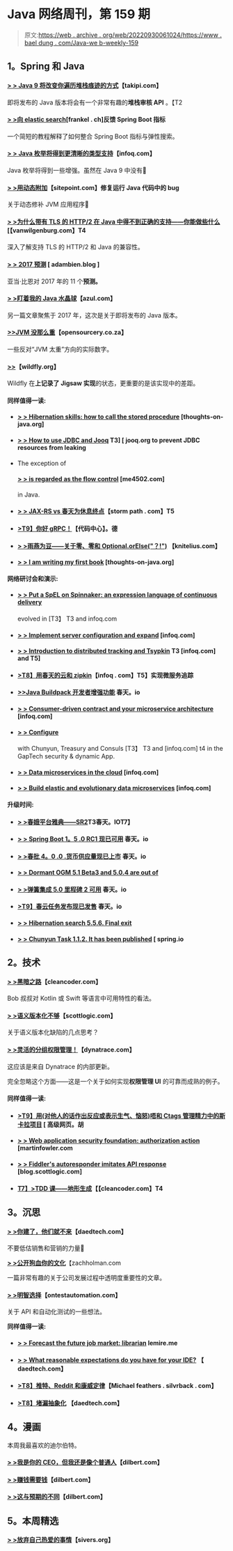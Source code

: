 # Java 网络周刊，第 159 期

> 原文:[https://web . archive . org/web/20220930061024/https://www . bael dung . com/Java-we b-weekly-159](https://web.archive.org/web/20220930061024/https://www.baeldung.com/java-web-weekly-159)

## **1。Spring 和 Java**

#### **[> > Java 9 将改变你遍历堆栈痕迹的方式](https://web.archive.org/web/20220926191837/http://blog.takipi.com/java-9-will-change-the-way-you-traverse-stack-traces/)**【takipi.com】

即将发布的 Java 版本将会有一个非常有趣的**堆栈审核 API** 。【T2

#### **[> >向 elastic search](https://web.archive.org/web/20220926191837/https://blog.frankel.ch/feedback-on-feeding-spring-boot-metrics-to-elasticsearch/#gsc.tab=0)**[frankel . ch]反馈 Spring Boot 指标

一个简短的教程解释了如何整合 Spring Boot 指标与弹性搜索。

#### **[> > Java 枚举将得到更清晰的类型支持](https://web.archive.org/web/20220926191837/https://www.infoq.com/news/2017/01/java-enhanced-enums)**【infoq.com】

Java 枚举将得到一些增强。虽然在 Java 9 中没有🙂

#### **[> >用动态附加](https://web.archive.org/web/20220926191837/https://www.sitepoint.com/fixing-bugs-in-running-java-code-with-dynamic-attach/)**【sitepoint.com】修复运行 Java 代码中的 bug

关于动态修补 JVM 应用程序🙂

#### **[> >为什么带有 TLS 的 HTTP/2 在 Java 中得不到正确的支持——你能做些什么](https://web.archive.org/web/20220926191837/https://vanwilgenburg.wordpress.com/2017/01/10/haproxy-with-undertow-and-tomcat-in-spring-boot/)**[【vanwilgenburg.com】T4

深入了解支持 TLS 的 HTTP/2 和 Java 的兼容性。

#### **[> > 2017 预测](https://web.archive.org/web/20220926191837/http://adambien.blog/roller/abien/entry/2017_predictions)** [ adambien.blog ]

亚当·比恩对 2017 年的 11 个**预测。**

#### **[> >盯着我的 Java 水晶球](https://web.archive.org/web/20220926191837/https://www.azul.com/staring-java-crystal-ball/)**【azul.com】

另一篇文章聚焦于 2017 年，这次是关于即将发布的 Java 版本。

#### **[>>JVM 没那么重](https://web.archive.org/web/20220926191837/https://www.opensourcery.co.za/2017/01/05/the-jvm-is-not-that-heavy/)**【opensourcery.co.za】

一些反对“JVM 太重”方向的实际数字。

#### **[>>](https://web.archive.org/web/20220926191837/http://wildfly.org/news/2016/12/12/Jigsaws-Missing-Pieces/)**【wildfly.org】

Wildfly 在**上记录了 Jigsaw 实现**的状态，更重要的是该实现中的差距。

#### **同样值得一读:**

*   #### **[> > Hibernation skills: how to call the stored procedure](https://web.archive.org/web/20220926191837/http://www.thoughts-on-java.org/hibernate-tips-call-stored-procedure/)** [thoughts-on-java.org]

*   #### **[> > How to use JDBC and Jooq](https://web.archive.org/web/20220926191837/https://blog.jooq.org/2017/01/05/how-to-prevent-jdbc-resource-leaks-with-jdbc-and-with-jooq/) T3] [ jooq.org to prevent JDBC resources from leaking**

*   The exception of

    #### **[> > is regarded as the flow control](https://web.archive.org/web/20220926191837/http://blog.me4502.com/exceptions-as-flow-control-in-java.html)** [me4502.com]

    in Java.
*   #### **[> > JAX-RS vs 春天为休息终点](https://web.archive.org/web/20220926191837/https://stormpath.com/blog/jax-rs-vs-spring-rest-endpoints)**【storm path . com】T5

*   #### **[>T9】你好 gRPC！](https://web.archive.org/web/20220926191837/https://blog.codecentric.de/en/2017/01/hello-grpc-scalapb/)**【代码中心】。德

*   #### **[> >雨燕为豆——关于零、零和 Optional.orElse("？!")](https://web.archive.org/web/20220926191837/https://www.knitelius.com/2017/01/04/swift-for-beans-about-null-nil-and-optional-orelse/)** 【knitelius.com】

*   #### **[> > I am writing my first book](https://web.archive.org/web/20220926191837/http://www.thoughts-on-java.org/my-first-book/)** [thoughts-on-java.org]

**网络研讨会和演示:**

*   #### **[> > Put a SpEL on Spinnaker: an expression language of continuous delivery](https://web.archive.org/web/20220926191837/https://www.infoq.com/presentations/spinnaker-netflix)**

    evolved in [T3】 T3 and infoq.com
*   #### **[> > Implement server configuration and expand](https://web.archive.org/web/20220926191837/https://www.infoq.com/presentations/config-server-security)** [infoq.com]

*   #### **[> > Introduction to distributed tracking and Tsypkin](https://web.archive.org/web/20220926191837/https://www.infoq.com/presentations/debug-latency-zipkin) T3 [infoq.com] and T5]**

*   #### **[>T8】用春天的云和 zipkin](https://web.archive.org/web/20220926191837/https://www.infoq.com/presentations/microservices-tracing-zipkin)**【infoq . com】T5】实现微服务追踪

*   #### **[>>Java Buildpack 开发者增强功能](https://web.archive.org/web/20220926191837/https://spring.io/blog/2017/01/03/springone-platform-2016-replay-java-buildpack-developer-enhancements)** 春天。io

*   #### **[> > Consumer-driven contract and your microservice architecture](https://web.archive.org/web/20220926191837/https://www.infoq.com/presentations/spring-cloud-contract-verifier)** [infoq.com]

*   #### **[> > Configure](https://web.archive.org/web/20220926191837/https://www.infoq.com/presentations/gaptech-spring-cloud/)**

    with Chunyun, Treasury and Consuls [T3】 T3 and [infoq.com] t4 in the GapTech security & dynamic App.
*   #### **[> > Data microservices in the cloud](https://web.archive.org/web/20220926191837/https://www.infoq.com/presentations/spring-cloud-dataflow)** [infoq.com]

*   #### **[> > Build elastic and evolutionary data microservices](https://web.archive.org/web/20220926191837/https://www.infoq.com/presentations/spring-schema-repository)** [infoq.com]

**升级时间:**

*   #### **[> >春娥平台雅典——SR2](https://web.archive.org/web/20220926191837/https://spring.io/blog/2017/01/04/spring-io-platform-athens-sr2)T3春天。IO**T7】

*   #### **[> > Spring Boot 1。5 .0 RC1 现已可用](https://web.archive.org/web/20220926191837/https://spring.io/blog/2017/01/06/spring-boot-1-5-0-rc1-available-now)** 春天。io

*   #### **[> >春批 4。0 .0 .货币供应量现已上市](https://web.archive.org/web/20220926191837/https://spring.io/blog/2017/01/04/spring-batch-4-0-0-m1-is-now-available)** 春天。io

*   #### **[> > Dormant OGM 5.1 Beta3 and 5.0.4 are out of](https://web.archive.org/web/20220926191837/http://in.relation.to/2017/01/05/hibernate-ogm-5-beta3-and-5/)**

*   #### **[> >弹簧集成 5.0 里程碑 2 可用](https://web.archive.org/web/20220926191837/https://spring.io/blog/2017/01/05/spring-integration-5-0-milestone-2-available)** 春天。io

*   #### **[>T9】春云任务发布现已发售](https://web.archive.org/web/20220926191837/https://spring.io/blog/2017/01/06/spring-cloud-task-1-1-1-release-is-now-available)** 春天。io

*   #### **[> > Hibernation search 5.5.6\. Final exit](https://web.archive.org/web/20220926191837/http://in.relation.to/2017/01/09/hibernate-search-5-5-6-Final/)**

*   #### **[> > Chunyun Task 1.1.2\. It has been published](https://web.archive.org/web/20220926191837/https://spring.io/blog/2017/01/10/spring-cloud-task-1-1-2-release-is-now-available)** [ spring.io

## **2。技术**

#### **[> >黑暗之路](https://web.archive.org/web/20220926191837/http://blog.cleancoder.com/uncle-bob/2017/01/11/TheDarkPath.html)**【cleancoder.com】

Bob 叔叔对 Kotlin 或 Swift 等语言中可用特性的看法。

#### **[> >语义版本化不够](https://web.archive.org/web/20220926191837/http://blog.scottlogic.com/2016/12/15/semantic-versioning-is-not-enough.html)**【scottlogic.com】

关于语义版本化缺陷的几点思考？

#### **[> >灵活的分组权限管理！](https://web.archive.org/web/20220926191837/https://www.dynatrace.com/blog/flexible-group-based-permissions-management/)**【dynatrace.com】

这应该是来自 Dynatrace 的内部更新。

完全忽略这个方面——这是一个关于如何实现**权限管理 UI** 的可靠而成熟的例子。

#### **同样值得一读:**

*   #### **[>T9】用(对他人的话作出反应或表示生气、恼怒)唔和 Ctags 管理精力中的斯卡拉项目](https://web.archive.org/web/20220926191837/https://advancedweb.hu/2017/01/10/vim-scala-ag-ctags/)** [ 高级网页。胡

*   #### **[> > Web application security foundation: authorization action](https://web.archive.org/web/20220926191837/https://martinfowler.com/articles/web-security-basics.html#AuthorizeActions)** [martinfowler.com

*   #### **[> > Fiddler's autoresponder imitates API response](https://web.archive.org/web/20220926191837/http://blog.scottlogic.com/2017/01/09/FiddlerAutoResponder.html)** [blog.scottlogic.com]

*   #### **[T7】>TDD 课——地形生成](https://web.archive.org/web/20220926191837/http://blog.cleancoder.com/uncle-bob/2017/01/09/DiamondSquare.html)【【cleancoder.com】T4**

## **3。沉思**

#### **[> >你建了，他们就不来](https://web.archive.org/web/20220926191837/http://www.daedtech.com/if-you-build-it-they-wont-come/)**【daedtech.com】

不要低估销售和营销的力量🙂

**[> >公开狗血你的文化](https://web.archive.org/web/20220926191837/https://zachholman.com/posts/dogfooding-culture)**【zachholman.com

一篇非常有趣的关于公司发展过程中透明度重要性的文章。

#### **[> >明智选择](https://web.archive.org/web/20220926191837/http://www.ontestautomation.com/choose-wisely/)**【ontestautomation.com】

关于 API 和自动化测试的一些想法。

**同样值得一读:**

*   #### **[> > Forecast the future job market: librarian](https://web.archive.org/web/20220926191837/http://lemire.me/blog/2017/01/09/predicting-the-future-job-market-the-librarians/)** lemire.me

*   #### **[> > What reasonable expectations do you have for your IDE?](https://web.archive.org/web/20220926191837/http://www.daedtech.com/reasonable-expect-ide/)** 【 daedtech.com】

*   #### **[>T8】推特、Reddit 和康威定律](https://web.archive.org/web/20220926191837/https://michaelfeathers.silvrback.com/social-media-architecture-and-conway-s-law)**【Michael feathers . silvrback . com】

*   #### **[>T8】堵漏抽象化](https://web.archive.org/web/20220926191837/http://www.daedtech.com/plugging-leaky-abstractions/)** 【daedtech.com】

## **4。漫画**

本周我最喜欢的迪尔伯特。

#### **[> >我是你的 CEO，但我还是像个普通人](https://web.archive.org/web/20220926191837/http://dilbert.com/strip/2013-12-09)**【dilbert.com】

#### **[> >赚钱需要钱](https://web.archive.org/web/20220926191837/http://dilbert.com/strip/2013-12-03)**【dilbert.com】

#### **[> >这与预期的不同](https://web.archive.org/web/20220926191837/http://dilbert.com/strip/2013-12-14)**【dilbert.com】

## **5。本周精选**

#### **[> >放弃自己热爱的事情](https://web.archive.org/web/20220926191837/https://sivers.org/quit)**【sivers.org】